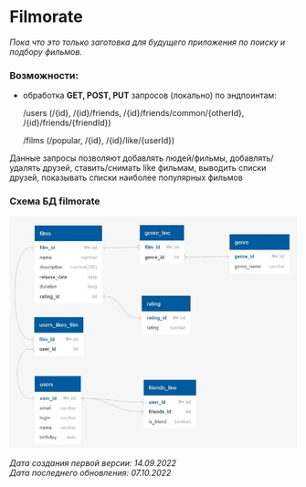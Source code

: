 # Filmorate
*Пока что это только заготовка для будущего приложения по поиску и подбору фильмов.*

### Возможности: 
- обработка **GET, POST, PUT** запросов (локально) по эндпоинтам:

   /users (/{id}, /{id}/friends, /{id}/friends/common/{otherId}, /{id}/friends/{friendId})
   
   /films (/popular, /{id}, /{id}/like/{userId})

 Данные запросы позволяют добавлять людей/фильмы, добавлять/удалять друзей, 
 ставить/снимать like фильмам, выводить списки друзей, 
 показывать списки наиболее популярных фильмов

### Схема БД filmorate ###
![Схема БД filmorate](\src\main\resources\Схема%20БД%20filmorate.jpg)

*Дата создания первой версии: 14.09.2022* <br>
*Дата последнего обновления: 07.10.2022*

